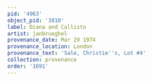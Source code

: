 ```yaml
---
pid: '4963'
object_pid: '3810'
label: Diana and Callisto
artist: janbrueghel
provenance_date: Mar 29 1974
provenance_location: London
provenance_text: 'Sale, Christie''s, Lot #4'
collection: provenance
order: '1691'
---
```


